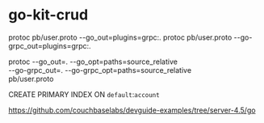# go-kit-crud

protoc pb/user.proto --go_out=plugins=grpc:.
protoc pb/user.proto --go-grpc_out=plugins=grpc:.

protoc --go_out=. --go_opt=paths=source_relative \
    --go-grpc_out=. --go-grpc_opt=paths=source_relative \
    pb/user.proto

CREATE PRIMARY INDEX ON `default`:`account`

https://github.com/couchbaselabs/devguide-examples/tree/server-4.5/go